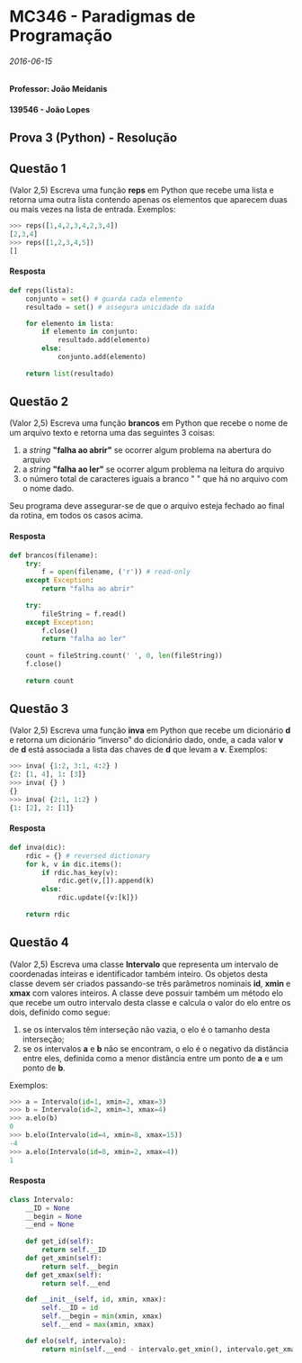 MC346 - Paradigmas de Programação
====
###### 2016-06-15
#### Professor: João Meidanis
#### 139546 - João Lopes

Prova 3 (Python) - Resolução
----
## Questão 1
(Valor 2,5) Escreva uma função __reps__ em Python que recebe uma lista e retorna uma outra lista contendo apenas os elementos que aparecem duas ou mais vezes na lista de entrada. Exemplos:

```python
>>> reps([1,4,2,3,4,2,3,4])
[2,3,4]
>>> reps([1,2,3,4,5])
[]
```
#### Resposta
```python
def reps(lista):
    conjunto = set() # guarda cada elemento
    resultado = set() # assegura unicidade da saída

    for elemento in lista:
        if elemento in conjunto:
            resultado.add(elemento)
        else:
            conjunto.add(elemento)
    
    return list(resultado)
```

## Questão 2
(Valor 2,5) Escreva uma função __brancos__ em Python que recebe o nome de um arquivo texto e retorna uma das seguintes 3 coisas:

1. a _string_ __"falha ao abrir"__ se ocorrer algum problema na abertura do arquivo
2. a _string_ __"falha ao ler"__ se ocorrer algum problema na leitura do arquivo
3. o número total de caracteres iguais a branco " " que há no arquivo com o nome dado.

Seu programa deve assegurar-se de que o arquivo esteja fechado ao final da rotina, em todos os casos acima.

#### Resposta
```python
def brancos(filename):
    try:
        f = open(filename, ('r')) # read-only
    except Exception: 
        return "falha ao abrir"
        
    try:
        fileString = f.read()
    except Exception:
        f.close()
        return "falha ao ler"
        
    count = fileString.count(' ', 0, len(fileString))
    f.close()
    
    return count
```

## Questão 3
(Valor 2,5) Escreva uma função __inva__ em Python que recebe um dicionário __d__ e retorna um dicionário “inverso” do dicionário dado, onde, a cada valor __v__ de __d__ está associada a lista das chaves de __d__ que levam a __v__. Exemplos:
```python
>>> inva( {1:2, 3:1, 4:2} )
{2: [1, 4], 1: [3]}
>>> inva( {} )
{}
>>> inva( {2:1, 1:2} )
{1: [2], 2: [1]}
```

#### Resposta
```python
def inva(dic):
    rdic = {} # reversed dictionary
    for k, v in dic.items():
        if rdic.has_key(v):
            rdic.get(v,[]).append(k)
        else:
            rdic.update({v:[k]})
    
    return rdic
```

## Questão 4
(Valor 2,5) Escreva uma classe __Intervalo__ que representa um intervalo de coordenadas inteiras e identificador também inteiro. Os objetos desta classe devem ser criados passando-se três parâmetros nominais __id__, __xmin__ e __xmax__ com valores inteiros. A classe deve possuir também um método elo que recebe um outro intervalo desta classe e calcula o valor do elo entre os dois, definido como segue:

1. se os intervalos têm interseção não vazia, o elo é o tamanho desta interseção;
2. se os intervalos __a__ e __b__ não se encontram, o elo é o negativo da distância entre eles, definida como a menor distância entre um ponto de __a__ e um ponto de __b__.

Exemplos:

```python
>>> a = Intervalo(id=1, xmin=2, xmax=3)
>>> b = Intervalo(id=2, xmin=3, xmax=4)
>>> a.elo(b)
0
>>> b.elo(Intervalo(id=4, xmin=8, xmax=15))
-4
>>> a.elo(Intervalo(id=8, xmin=2, xmax=4))
1
```

#### Resposta
```python
class Intervalo:
    __ID = None
    __begin = None
    __end = None
    
    def get_id(self):
        return self.__ID
    def get_xmin(self):
        return self.__begin
    def get_xmax(self):
        return self.__end

    def __init__(self, id, xmin, xmax):
        self.__ID = id
        self.__begin = min(xmin, xmax)
        self.__end = max(xmin, xmax)

    def elo(self, intervalo):
        return min(self.__end - intervalo.get_xmin(), intervalo.get_xmax() - self.__begin)
```


